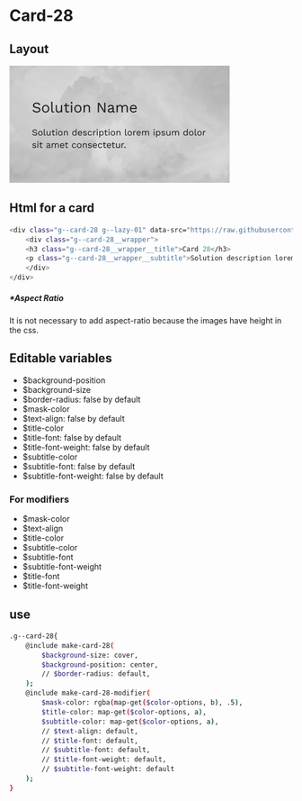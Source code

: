 # Card-28

## Layout

![alt text][card-28]

[card-28]: /src/img/global-components/card/card-28.png

## Html for a card

```sh
<div class="g--card-28 g--lazy-01" data-src="https://raw.githubusercontent.com/team-thunderfoot/ui/main/src/img/global-components/bg-placeholder.jpg">
    <div class="g--card-28__wrapper">
    <h3 class="g--card-28__wrapper__title">Card 28</h3>
    <p class="g--card-28__wrapper__subtitle">Solution description lorem ipsum dolor sit amet consectetur.</p>
    </div>
</div>
```

##### \*Aspect Ratio

It is not necessary to add aspect-ratio because the images have height in the css.

## Editable variables

- $background-position
- $background-size
- $border-radius: false by default
- $mask-color
- $text-align: false by default
- $title-color
- $title-font: false by default
- $title-font-weight: false by default
- $subtitle-color
- $subtitle-font: false by default
- $subtitle-font-weight: false by default

### For modifiers

- $mask-color
- $text-align
- $title-color
- $subtitle-color
- $subtitle-font
- $subtitle-font-weight
- $title-font
- $title-font-weight

## use

```sh
.g--card-28{
    @include make-card-28(
        $background-size: cover,
        $background-position: center,
        // $border-radius: default,
    );
    @include make-card-28-modifier(
        $mask-color: rgba(map-get($color-options, b), .5),
        $title-color: map-get($color-options, a),
        $subtitle-color: map-get($color-options, a),
        // $text-align: default,
        // $title-font: default,
        // $subtitle-font: default,
        // $title-font-weight: default,
        // $subtitle-font-weight: default
    );
}
```
